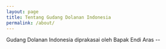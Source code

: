 ```yaml
---
layout: page
title: Tentang Gudang Dolanan Indonesia
permalink: /about/
---
```


Gudang Dolanan Indonesia diprakasai oleh Bapak Endi Aras --
